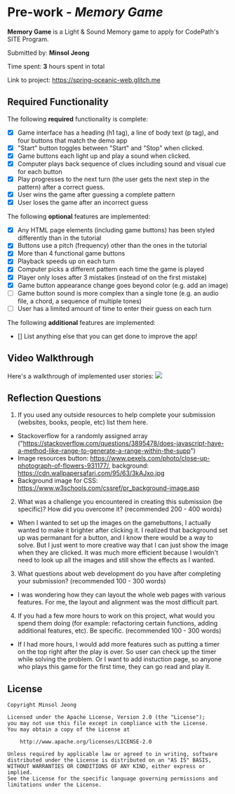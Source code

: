 # Pre-work - *Memory Game*

**Memory Game** is a Light & Sound Memory game to apply for CodePath's SITE Program. 

Submitted by: **Minsol Jeong**

Time spent: **3** hours spent in total

Link to project: https://spring-oceanic-web.glitch.me

## Required Functionality

The following **required** functionality is complete:

* [X] Game interface has a heading (h1 tag), a line of body text (p tag), and four buttons that match the demo app
* [X] "Start" button toggles between "Start" and "Stop" when clicked. 
* [X] Game buttons each light up and play a sound when clicked. 
* [X] Computer plays back sequence of clues including sound and visual cue for each button
* [X] Play progresses to the next turn (the user gets the next step in the pattern) after a correct guess. 
* [X] User wins the game after guessing a complete pattern
* [X] User loses the game after an incorrect guess

The following **optional** features are implemented:

* [X] Any HTML page elements (including game buttons) has been styled differently than in the tutorial
* [X] Buttons use a pitch (frequency) other than the ones in the tutorial
* [X] More than 4 functional game buttons
* [X] Playback speeds up on each turn
* [X] Computer picks a different pattern each time the game is played
* [X] Player only loses after 3 mistakes (instead of on the first mistake)
* [X] Game button appearance change goes beyond color (e.g. add an image)
* [ ] Game button sound is more complex than a single tone (e.g. an audio file, a chord, a sequence of multiple tones)
* [ ] User has a limited amount of time to enter their guess on each turn

The following **additional** features are implemented:

- [] List anything else that you can get done to improve the app!

## Video Walkthrough

Here's a walkthrough of implemented user stories:
<img src="https://cdn.glitch.com/ec7d154e-2722-439f-a834-c3070c929ce6%2Fpre.gif?v=1616649784580"/>

## Reflection Questions
1. If you used any outside resources to help complete your submission (websites, books, people, etc) list them here. 
- Stackoverflow for a randomly assigned array ("https://stackoverflow.com/questions/3895478/does-javascript-have-a-method-like-range-to-generate-a-range-within-the-supp")
- Image resources button: https://www.pexels.com/photo/close-up-photograph-of-flowers-931177/, background: https://cdn.wallpapersafari.com/95/63/3kAJxo.jpg
- Background image for CSS: https://www.w3schools.com/cssref/pr_background-image.asp

2. What was a challenge you encountered in creating this submission (be specific)? How did you overcome it? (recommended 200 - 400 words) 
- When I wanted to set up the images on the gamebuttons, I actually wanted to make it brighter after clicking it. I realized that background set up was permanant for a button, and I know there would be a way to solve.
But I just went to more creative way that I can just show the image when they are clicked. It was much more efficient because I wouldn't need to look up all the images and still show the effects as I wanted. 

3. What questions about web development do you have after completing your submission? (recommended 100 - 300 words) 
- I was wondering how they can layout the whole web pages with various features. For me, the layout and alignment was the most difficult part. 

4. If you had a few more hours to work on this project, what would you spend them doing (for example: refactoring certain functions, adding additional features, etc). Be specific. (recommended 100 - 300 words) 
- If I had more hours, I would add more features such as putting a timer on the top right after the play is over. So user can check up the timer while solving the problem. Or I want to add instuction page,
so anyone who plays this game for the first time, they can go read and play it. 



## License

    Copyright Minsol Jeong

    Licensed under the Apache License, Version 2.0 (the "License");
    you may not use this file except in compliance with the License.
    You may obtain a copy of the License at

        http://www.apache.org/licenses/LICENSE-2.0

    Unless required by applicable law or agreed to in writing, software
    distributed under the License is distributed on an "AS IS" BASIS,
    WITHOUT WARRANTIES OR CONDITIONS OF ANY KIND, either express or implied.
    See the License for the specific language governing permissions and
    limitations under the License.
